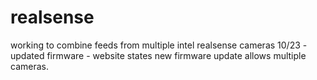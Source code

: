 # realsense
working to combine feeds from multiple intel realsense cameras
10/23 - updated firmware - website states new firmware update allows multiple cameras.

